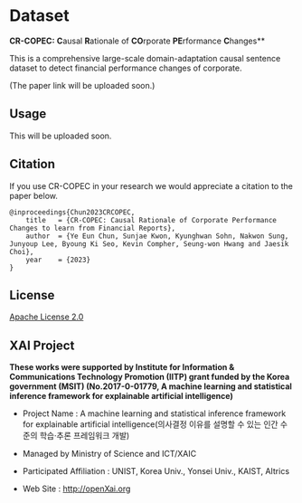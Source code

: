 # Dataset

**CR-COPEC:** **C**ausal **R**ationale of **CO**rporate **PE**rformance **C**hanges**

This is a comprehensive large-scale domain-adaptation causal sentence dataset to detect financial performance changes of corporate.

(The paper link will be uploaded soon.)
  
## Usage
This will be uploaded soon.

## Citation
If you use CR-COPEC in your research we would appreciate a citation to the paper below.

```
@inproceedings{Chun2023CRCOPEC,
    title   = {CR-COPEC: Causal Rationale of Corporate Performance Changes to learn from Financial Reports},
    author  = {Ye Eun Chun, Sunjae Kwon, Kyunghwan Sohn, Nakwon Sung, Junyoup Lee, Byoung Ki Seo, Kevin Compher, Seung-won Hwang and Jaesik Choi},
    year    = {2023}
}
```

## License
[Apache License 2.0](https://github.com/CR-COPEC/CR-COPEC/blob/main/LICENSE)

## XAI Project 

**These works were supported by Institute for Information & Communications Technology Promotion (IITP) grant funded by the Korea government (MSIT) (No.2017-0-01779, A machine learning and statistical inference framework for explainable artificial intelligence)**

+ Project Name : A machine learning and statistical inference framework for explainable artificial intelligence(의사결정 이유를 설명할 수 있는 인간 수준의 학습·추론 프레임워크 개발)

+ Managed by Ministry of Science and ICT/XAIC 

+ Participated Affiliation : UNIST, Korea Univ., Yonsei Univ., KAIST, AItrics  

+ Web Site : <http://openXai.org>
